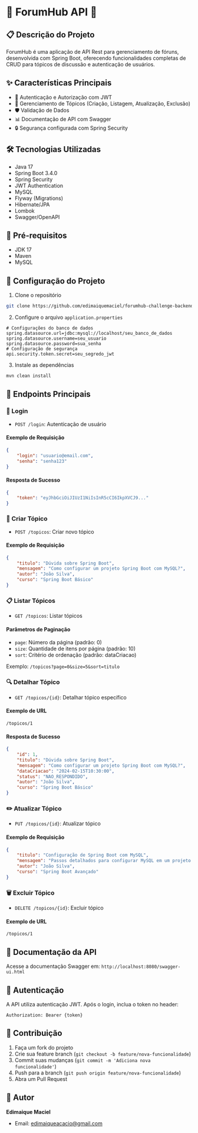 # 💬 ForumHub API 🚀

## 📋 Descrição do Projeto
ForumHub é uma aplicação de API Rest para gerenciamento de fóruns, desenvolvida com Spring Boot, oferecendo funcionalidades completas de CRUD para tópicos de discussão e autenticação de usuários.

## ✨ Características Principais
- 🔐 Autenticação e Autorização com JWT
- 📝 Gerenciamento de Tópicos (Criação, Listagem, Atualização, Exclusão)
- 🛡️ Validação de Dados
- 📊 Documentação de API com Swagger
- 🔒 Segurança configurada com Spring Security

## 🛠️ Tecnologias Utilizadas
- Java 17
- Spring Boot 3.4.0
- Spring Security
- JWT Authentication
- MySQL
- Flyway (Migrations)
- Hibernate/JPA
- Lombok
- Swagger/OpenAPI

## 🚦 Pré-requisitos
- JDK 17
- Maven
- MySQL

## 🔧 Configuração do Projeto
1. Clone o repositório
```bash
git clone https://github.com/edimaiquemaciel/forumhub-challenge-backend.git
```

2. Configure o arquivo `application.properties`
```properties
# Configurações do banco de dados
spring.datasource.url=jdbc:mysql://localhost/seu_banco_de_dados
spring.datasource.username=seu_usuario
spring.datasource.password=sua_senha
# Configuração de segurança
api.security.token.secret=seu_segredo_jwt
```

3. Instale as dependências
```bash
mvn clean install
```

## 🌟 Endpoints Principais

### 🔑 Login
- `POST /login`: Autenticação de usuário

#### Exemplo de Requisição
```json
{
    "login": "usuario@email.com",
    "senha": "senha123"
}
```

#### Resposta de Sucesso
```json
{
    "token": "eyJhbGciOiJIUzI1NiIsInR5cCI6IkpXVCJ9..."
}
```

### 📝 Criar Tópico
- `POST /topicos`: Criar novo tópico

#### Exemplo de Requisição
```json
{
    "titulo": "Dúvida sobre Spring Boot",
    "mensagem": "Como configurar um projeto Spring Boot com MySQL?",
    "autor": "João Silva",
    "curso": "Spring Boot Básico"
}
```

### 📋 Listar Tópicos
- `GET /topicos`: Listar tópicos

#### Parâmetros de Paginação
- `page`: Número da página (padrão: 0)
- `size`: Quantidade de itens por página (padrão: 10)
- `sort`: Critério de ordenação (padrão: dataCriacao)

Exemplo: `/topicos?page=0&size=5&sort=titulo`

### 🔍 Detalhar Tópico
- `GET /topicos/{id}`: Detalhar tópico específico

#### Exemplo de URL
`/topicos/1`

#### Resposta de Sucesso
```json
{
    "id": 1,
    "titulo": "Dúvida sobre Spring Boot",
    "mensagem": "Como configurar um projeto Spring Boot com MySQL?",
    "dataCriacao": "2024-02-15T10:30:00",
    "status": "NAO_RESPONDIDO",
    "autor": "João Silva",
    "curso": "Spring Boot Básico"
}
```

### ✏️ Atualizar Tópico
- `PUT /topicos/{id}`: Atualizar tópico

#### Exemplo de Requisição
```json
{
    "titulo": "Configuração de Spring Boot com MySQL",
    "mensagem": "Passos detalhados para configurar MySQL em um projeto Spring Boot",
    "autor": "João Silva",
    "curso": "Spring Boot Avançado"
}
```

### 🗑️ Excluir Tópico
- `DELETE /topicos/{id}`: Excluir tópico

#### Exemplo de URL
`/topicos/1`

## 📖 Documentação da API
Acesse a documentação Swagger em: `http://localhost:8080/swagger-ui.html`

## 🔐 Autenticação
A API utiliza autenticação JWT. Após o login, inclua o token no header:
```
Authorization: Bearer {token}
```

## 🤝 Contribuição
1. Faça um fork do projeto
2. Crie sua feature branch (`git checkout -b feature/nova-funcionalidade`)
3. Commit suas mudanças (`git commit -m 'Adiciona nova funcionalidade'`)
4. Push para a branch (`git push origin feature/nova-funcionalidade`)
5. Abra um Pull Request

## 👥 Autor
**Edimaique Maciel**
- Email: edimaiqueacacio@gmail.com
